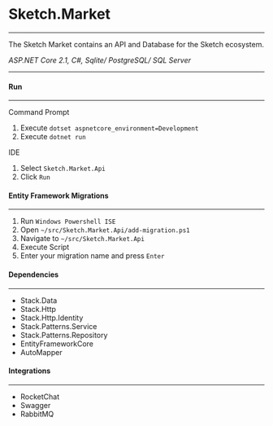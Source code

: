 # **Sketch.Market**
----------

The Sketch Market contains an API and Database for the Sketch ecosystem.

*ASP.NET Core 2.1, C#, Sqlite/ PostgreSQL/ SQL Server*

----------

#### Run
----------

Command Prompt

1. Execute `dotset aspnetcore_environment=Development`
2. Execute `dotnet run`

IDE

1. Select `Sketch.Market.Api`
2. Click `Run`

#### Entity Framework Migrations
----------
1. Run `Windows Powershell ISE`
2. Open `~/src/Sketch.Market.Api/add-migration.ps1`
3. Navigate to `~/src/Sketch.Market.Api`
4. Execute Script
5. Enter your migration name and press `Enter`

#### Dependencies
----------
* Stack.Data
* Stack.Http
* Stack.Http.Identity
* Stack.Patterns.Service
* Stack.Patterns.Repository
* EntityFrameworkCore
* AutoMapper

#### Integrations
----------
* RocketChat
* Swagger
* RabbitMQ
